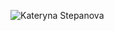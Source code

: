 ![Kateryna Stepanova](https://github.com/steparon/steparon/assets/138889090/4e988892-08eb-4626-a56b-cd7ea811860e)


